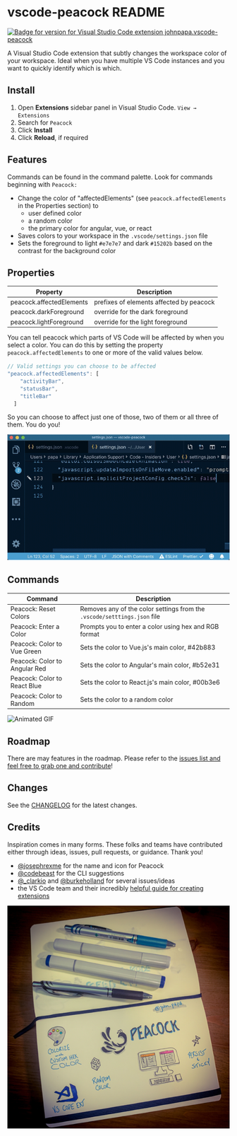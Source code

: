 # vscode-peacock README

[![Badge for version for Visual Studio Code extension johnpapa.vscode-peacock](https://vsmarketplacebadge.apphb.com/version/johnpapa.vscode-peacock.svg?color=blue&style=?style=for-the-badge&logo=visual-studio-code)](https://marketplace.visualstudio.com/items?itemName=johnpapa.vscode-peacock)

A Visual Studio Code extension that subtly changes the workspace color of your workspace. Ideal when you have multiple VS Code instances and you want to quickly identify which is which.

## Install

1. Open **Extensions** sidebar panel in Visual Studio Code. `View → Extensions`
1. Search for `Peacock`
1. Click **Install**
1. Click **Reload**, if required

## Features

Commands can be found in the command palette. Look for commands beginning with `Peacock:`

- Change the color of "affectedElements" (see `peacock.affectedElements` in the Properties section) to
  - user defined color
  - a random color
  - the primary color for angular, vue, or react
- Saves colors to your workspace in the `.vscode/settings.json` file
- Sets the foreground to light `#e7e7e7` and dark `#15202b` based on the contrast for the background color

## Properties

| Property                 | Description                              |
| ------------------------ | ---------------------------------------- |
| peacock.affectedElements | prefixes of elements affected by peacock |
| peacock.darkForeground   | override for the dark foreground         |
| peacock.lightForeground  | override for the light foreground        |

You can tell peacock which parts of VS Code will be affected by when you select a color. You can do this by setting the property `peacock.affectedElements` to one or more of the valid values below.

```javascript
// Valid settings you can choose to be affected
"peacock.affectedElements": [
    "activityBar",
    "statusBar",
    "titleBar"
  ]
```

So you can choose to affect just one of those, two of them or all three of them. You do you!

![Select the setting to affect](./resources/peacock-affectedElements.gif)

## Commands

| Command                        | Description                                                              |
| ------------------------------ | ------------------------------------------------------------------------ |
| Peacock: Reset Colors          | Removes any of the color settings from the `.vscode/setttings.json` file |
| Peacock: Enter a Color         | Prompts you to enter a color using hex and RGB format                    |
| Peacock: Color to Vue Green    | Sets the color to Vue.js's main color, #42b883                           |
| Peacock: Color to Angular Red  | Sets the color to Angular's main color, #b52e31                          |
| Peacock: Color to React Blue   | Sets the color to React.js's main color, #00b3e6                         |
| Peacock: Color to Random       | Sets the color to a random color                                         |

![Animated GIF](./resources/peacock.gif)

## Roadmap

There are may features in the roadmap. Please refer to the [issues list and feel free to grab one and contribute](https://github.com/johnpapa/vscode-peacock/issues)!

## Changes

See the [CHANGELOG](CHANGELOG.md) for the latest changes.

## Credits

Inspiration comes in many forms. These folks and teams have contributed either through ideas, issues, pull requests, or guidance. Thank you!

- [@josephrexme](https://twitter.com/josephrexme) for the name and icon for Peacock
- [@codebeast](https://twitter.com/codebeast) for the CLI suggestions
- [@\_clarkio](https://twitter.com/_clarkio) and [@burkeholland](https://twitter.com/burkeholland) for several issues/ideas
- the VS Code team and their incredibly [helpful guide for creating extensions](https://code.visualstudio.com/api/get-started/your-first-extension?wt.mc_id=devto-blog-jopapa)

![Sketchnote](./resources/peacock-sketchnote.png)
